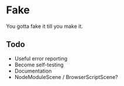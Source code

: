 # Fake

You gotta fake it till you make it.

## Todo

* Useful error reporting
* Become self-testing
* Documentation
* NodeModuleScene / BrowserScriptScene?

